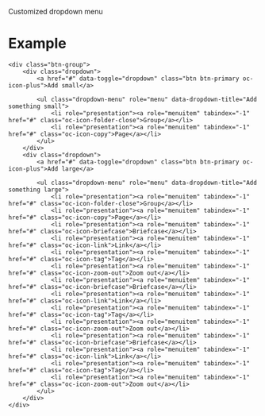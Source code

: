 Customized dropdown menu

# Example


    <div class="btn-group">
        <div class="dropdown">
            <a href="#" data-toggle="dropdown" class="btn btn-primary oc-icon-plus">Add small</a>

            <ul class="dropdown-menu" role="menu" data-dropdown-title="Add something small">
                <li role="presentation"><a role="menuitem" tabindex="-1" href="#" class="oc-icon-folder-close">Group</a></li>
                <li role="presentation"><a role="menuitem" tabindex="-1" href="#" class="oc-icon-copy">Page</a></li>
            </ul>
        </div>
        <div class="dropdown">
            <a href="#" data-toggle="dropdown" class="btn btn-primary oc-icon-plus">Add large</a>

            <ul class="dropdown-menu" role="menu" data-dropdown-title="Add something large">
                <li role="presentation"><a role="menuitem" tabindex="-1" href="#" class="oc-icon-folder-close">Group</a></li>
                <li role="presentation"><a role="menuitem" tabindex="-1" href="#" class="oc-icon-copy">Page</a></li>
                <li role="presentation"><a role="menuitem" tabindex="-1" href="#" class="oc-icon-briefcase">Briefcase</a></li>
                <li role="presentation"><a role="menuitem" tabindex="-1" href="#" class="oc-icon-link">Link</a></li>
                <li role="presentation"><a role="menuitem" tabindex="-1" href="#" class="oc-icon-tag">Tag</a></li>
                <li role="presentation"><a role="menuitem" tabindex="-1" href="#" class="oc-icon-zoom-out">Zoom out</a></li>
                <li role="presentation"><a role="menuitem" tabindex="-1" href="#" class="oc-icon-briefcase">Briefcase</a></li>
                <li role="presentation"><a role="menuitem" tabindex="-1" href="#" class="oc-icon-link">Link</a></li>
                <li role="presentation"><a role="menuitem" tabindex="-1" href="#" class="oc-icon-tag">Tag</a></li>
                <li role="presentation"><a role="menuitem" tabindex="-1" href="#" class="oc-icon-zoom-out">Zoom out</a></li>
                <li role="presentation"><a role="menuitem" tabindex="-1" href="#" class="oc-icon-briefcase">Briefcase</a></li>
                <li role="presentation"><a role="menuitem" tabindex="-1" href="#" class="oc-icon-link">Link</a></li>
                <li role="presentation"><a role="menuitem" tabindex="-1" href="#" class="oc-icon-tag">Tag</a></li>
                <li role="presentation"><a role="menuitem" tabindex="-1" href="#" class="oc-icon-zoom-out">Zoom out</a></li>
            </ul>
        </div>
    </div>
